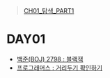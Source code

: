 > [CH01_탐색_PART1](../)

# DAY01
- [백준(BOJ) 2798 : 블랙잭](./BOJ_2798)
- [프로그래머스 : 거리두기 확인하기](./PRG_81302)